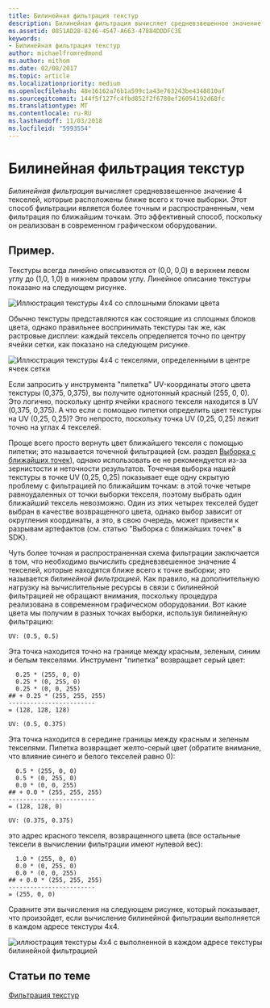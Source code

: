 ```yaml
---
title: Билинейная фильтрация текстур
description: Билинейная фильтрация вычисляет средневзвешенное значение 4 текселей, которые расположены ближе всего к точке выборки.
ms.assetid: 0851AD28-8246-4547-A663-47884DDDFC3E
keywords:
- Билинейная фильтрация текстур
author: michaelfromredmond
ms.author: mithom
ms.date: 02/08/2017
ms.topic: article
ms.localizationpriority: medium
ms.openlocfilehash: 48e16162a76b1a599c1a43e763243be4348810af
ms.sourcegitcommit: 144f5f127fc4fbd852f2f6780ef26054192d68fc
ms.translationtype: MT
ms.contentlocale: ru-RU
ms.lasthandoff: 11/03/2018
ms.locfileid: "5993554"
---
```

# <a name="bilinear-texture-filtering"></a>Билинейная фильтрация текстур


*Билинейная фильтрация* вычисляет средневзвешенное значение 4 текселей, которые расположены ближе всего к точке выборки. Этот способ фильтрации является более точным и распространенным, чем фильтрация по ближайшим точкам. Это эффективный способ, поскольку он реализован в современном графическом оборудовании.


## <a name="span-idexamplespanspan-idexamplespanspan-idexamplespanexample"></a><span id="Example"></span><span id="example"></span><span id="EXAMPLE"></span>Пример.


Текстуры всегда линейно описываются от (0,0, 0,0) в верхнем левом углу до (1,0, 1,0) в нижнем правом углу. Линейное описание текстуры показано на следующем рисунке.

![Иллюстрация текстуры 4x4 со сплошными блоками цвета](images/bilinear-fig7a.png)

Обычно текстуры представляются как состоящие из сплошных блоков цвета, однако правильнее воспринимать текстуры так же, как растровые дисплеи: каждый тексель определяется точно по центру ячейки сетки, как показано на следующем рисунке.

![Иллюстрация текстуры 4x4 с текселями, определенными в центре ячеек сетки](images/bilinear-fig7b.png)

Если запросить у инструмента "пипетка" UV-координаты этого цвета текстуры (0,375, 0,375), вы получите однотонный красный (255, 0, 0). Это логично, поскольку центр ячейки красного текселя находится в UV (0,375, 0,375). А что если с помощью пипетки определить цвет текстуры на UV (0,25, 0,25)? Это непросто, поскольку точка UV (0,25, 0,25) лежит точно на углах 4 текселей.

Проще всего просто вернуть цвет ближайшего текселя с помощью пипетки; это называется точечной фильтрацией (см. раздел [Выборка с ближайших точек](nearest-point-sampling.md)), однако использовать ее не рекомендуется из-за зернистости и неточности результатов. Точечная выборка нашей текстуры в точке UV (0,25, 0,25) показывает еще одну скрытую проблему с фильтрацией по ближайшим точкам: в этой точке четыре равноудаленных от точки выборки текселя, поэтому выбрать один ближайший тексель невозможно. Один из этих четырех текселей будет выбран в качестве возвращенного цвета, однако выбор зависит от округления координаты, а это, в свою очередь, может привести к разрывам артефактов (см. статью "Выборка с ближайших точек" в SDK).

Чуть более точная и распространенная схема фильтрации заключается в том, что необходимо вычислить средневзвешенное значение 4 текселей, которые находятся ближе всего к точке выборки; это называется *билинейной фильтрацией*. Как правило, на дополнительную нагрузку на вычислительные ресурсы в связи с билинейной фильтрацией не обращают внимания, поскольку процедура реализована в современном графическом оборудовании. Вот какие цвета мы получим в разных точках выборки, используя билинейную фильтрацию:

```
UV: (0.5, 0.5)
```

Эта точка находится точно на границе между красным, зеленым, синим и белым текселями. Инструмент "пипетка" возвращает серый цвет:

```
  0.25 * (255, 0, 0)
  0.25 * (0, 255, 0) 
  0.25 * (0, 0, 255) 
## + 0.25 * (255, 255, 255) 
------------------------
= (128, 128, 128)
```

```
UV: (0.5, 0.375)
```

Эта точка находится в середине границы между красным и зеленым текселями. Пипетка возвращает желто-серый цвет (обратите внимание, что влияние синего и белого текселей равно 0):

```
  0.5 * (255, 0, 0)
  0.5 * (0, 255, 0) 
  0.0 * (0, 0, 255) 
## + 0.0 * (255, 255, 255) 
------------------------
= (128, 128, 0)
```

```
UV: (0.375, 0.375)
```

это адрес красного текселя, возвращенного цвета (все остальные тексели в вычислении фильтрации имеют нулевой вес):

```
  1.0 * (255, 0, 0)
  0.0 * (0, 255, 0) 
  0.0 * (0, 0, 255) 
## + 0.0 * (255, 255, 255) 
------------------------
= (255, 0, 0)
```

Сравните эти вычисления на следующем рисунке, который показывает, что произойдет, если вычисление билинейной фильтрации выполняется в каждом адресе текстуры 4x4.

![иллюстрация текстуры 4x4 с выполненной в каждом адресе текстуры билинейной фильтрацией](images/bilinear-fig7c.jpg)

## <a name="span-idrelated-topicsspanrelated-topics"></a><span id="related-topics"></span>Статьи по теме


[Фильтрация текстур](texture-filtering.md)

 

 




